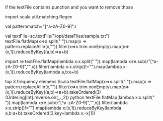 if the textFile contains punction and you want to remove those 

import scala.util.matching.Regex

val patternmatch="[^a-zA-Z0-9]".r

val textFile=sc.textFile("/opt/dataFiles/sample.txt")
textFile.flatMap(x=>x.split(" ")).map(x => pattern.replaceAllIn(x,"")).filter(x=>x.trim.nonEmpty).map(x=>(x,1)).reduceByKey((a,b)=>a+b)

import re
textFile.flatMap(lambda x:x.split(" ")).map(lambda x:re.sub(r"[^a-zA-Z0-9]","",x)).filter(lambda x:x.strip()!="").map(lambda x:(x,1)).reduceByKey(lambda a,b:a+b)

top 3 frequency elemens 
Scala
textFile.flatMap(x=>x.split(" ")).map(x => pattern.replaceAllIn(x,"")).filter(x=>x.trim.nonEmpty).map(x=>(x,1)).reduceByKey((a,b)=>a+b).takeOrdered(3)(Ordering[Int].reverse.on(_._2))
python
textFile.flatMap(lambda x:x.split(" ")).map(lambda x:re.sub(r"[^a-zA-Z0-9]","",x)).filter(lambda x:x.strip()!="").map(lambda x:(x,1)).reduceByKey(lambda a,b:a+b).takeOrdered(3,key=lambda x:-x[1])
